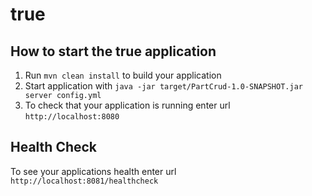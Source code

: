 # true

How to start the true application
---

1. Run `mvn clean install` to build your application
1. Start application with `java -jar target/PartCrud-1.0-SNAPSHOT.jar server config.yml`
1. To check that your application is running enter url `http://localhost:8080`

Health Check
---

To see your applications health enter url `http://localhost:8081/healthcheck`
